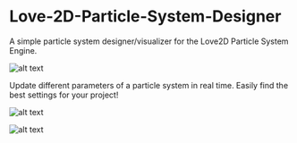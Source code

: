 # Love-2D-Particle-System-Designer

A simple particle system designer/visualizer for the Love2D Particle System Engine.

![alt text](https://github.com/spensbot/Particle-System-Designer/blob/master/images/fire%20screenshot.PNG)

Update different parameters of a particle system in real time. Easily find the best settings for your project!

![alt text](https://github.com/spensbot/Particle-System-Designer/blob/master/images/shockwave%20screenshot.PNG)

![alt text](https://github.com/spensbot/Particle-System-Designer/blob/master/images/spinner%20screenshot.PNG)



